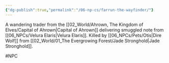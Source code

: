```yaml
---
{"dg-publish":true,"permalink":"/06-np-cs/farrun-the-wayfinder/"}
---
```


A wandering trader from the [[02_World/Ahrown, The Kingdom of Elves/Capital of Ahrown\|Capital of Ahrown]] delivering smuggled note from [[06_NPCs/Velura Elaris\|Velura Elaris]]. Killed by [[06_NPCs/Pets/Otis\|Dire Wolf]] from [[02_World/01_The Evergrowing Forest/Jade Stronghold\|Jade Stronghold]].


#NPC 